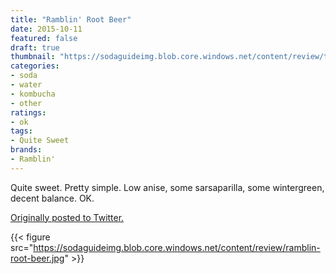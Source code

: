 ```yaml
---
title: "Ramblin' Root Beer"
date: 2015-10-11
featured: false
draft: true
thumbnail: "https://sodaguideimg.blob.core.windows.net/content/review/thumbs/ramblin-root-beer.jpg"
categories:
- soda
- water
- kombucha
- other
ratings:
- ok
tags:
- Quite Sweet
brands:
- Ramblin'
---
```


Quite sweet. Pretty simple. Low anise, some sarsaparilla, some wintergreen, decent balance. OK.

[Originally posted to Twitter.](https://twitter.com/Cavorter/status/653380024838414336)

{{< figure src="https://sodaguideimg.blob.core.windows.net/content/review/ramblin-root-beer.jpg" >}}

